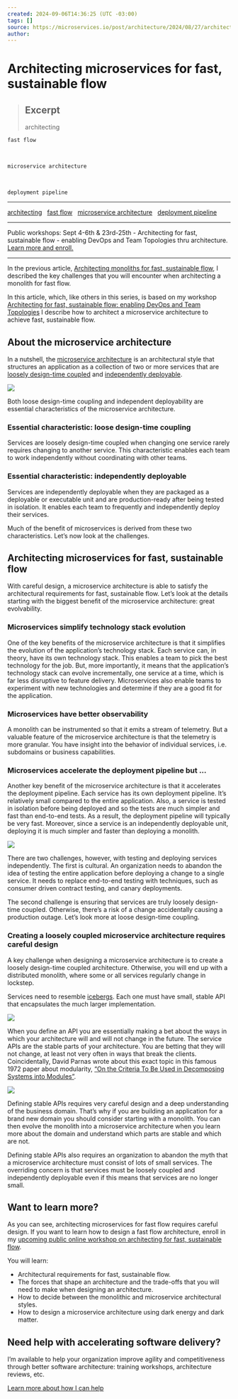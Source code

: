 ```yaml
---
created: 2024-09-06T14:36:25 (UTC -03:00)
tags: []
source: https://microservices.io/post/architecture/2024/08/27/architecting-microservices-for-fast-flow.html?ref=dailydev
author: 
---
```


# Architecting microservices for fast, sustainable flow

> ## Excerpt
> architecting
 




    
    fast flow
 




    
    microservice architecture
 




    
    deployment pipeline

---
[architecting](https://microservices.io/tags/architecting)   [fast flow](https://microservices.io/tags/fast%20flow)   [microservice architecture](https://microservices.io/tags/microservice%20architecture)   [deployment pipeline](https://microservices.io/tags/deployment%20pipeline)  

___

Public workshops: Sept 4-6th & 23rd-25th - Architecting for fast, sustainable flow - enabling DevOps and Team Topologies thru architecture. [Learn more and enroll.](https://chrisrichardson.net/training-architecting-for-fast-flow.html)

___

In the previous article, [Architecting monoliths for fast, sustainable flow](https://microservices.io/post/architecture/2024/08/21/architecting-monoliths-for-fast-flow.html), I described the key challenges that you will encounter when architecting a monolith for fast flow.

In this article, which, like others in this series, is based on my workshop [Architecting for fast, sustainable flow: enabling DevOps and Team Topologies](https://chrisrichardson.net/training-architecting-for-fast-flow.html) I describe how to architect a microservice architecture to achieve fast, sustainable flow.

## About the microservice architecture

In a nutshell, the [microservice architecture](https://microservices.io/patterns/microservices.html) is an architectural style that structures an application as a collection of two or more services that are [loosely design-time coupled](https://microservices.io/post/architecture/2023/03/28/microservice-architecture-essentials-loose-coupling.html) and [independently deployable](https://microservices.io/post/architecture/2022/05/04/microservice-architecture-essentials-deployability.html).

![](https://microservices.io/i/posts/microservices-teams-subdomains.png)

Both loose design-time coupling and independent deployability are essential characteristics of the microservice architecture.

### Essential characteristic: loose design-time coupling

Services are loosely design-time coupled when changing one service rarely requires changing to another service. This characteristic enables each team to work independently without coordinating with other teams.

### Essential characteristic: independently deployable

Services are independently deployable when they are packaged as a deployable or executable unit and are production-ready after being tested in isolation. It enables each team to frequently and independently deploy their services.

Much of the benefit of microservices is derived from these two characteristics. Let’s now look at the challenges.

## Architecting microservices for fast, sustainable flow

With careful design, a microservice architecture is able to satisfy the architectural requirements for fast, sustainable flow. Let’s look at the details starting with the biggest benefit of the microservice architecture: great evolvability.

### Microservices simplify technology stack evolution

One of the key benefits of the microservice architecture is that it simplifies the evolution of the application’s technology stack. Each service can, in theory, have its own technology stack. This enables a team to pick the best technology for the job. But, more importantly, it means that the application’s technology stack can evolve incrementally, one service at a time, which is far less disruptive to feature delivery. Microservices also enable teams to experiment with new technologies and determine if they are a good fit for the application.

### Microservices have better observability

A monolith can be instrumented so that it emits a stream of telemetry. But a valuable feature of the microservice architecture is that the telemetry is more granular. You have insight into the behavior of individual services, i.e. subdomains or business capabilities.

### Microservices accelerate the deployment pipeline but …

Another key benefit of the microservice architecture is that it accelerates the deployment pipeline. Each service has its own deployment pipeline. It’s relatively small compared to the entire application. Also, a service is tested in isolation before being deployed and so the tests are much simpler and fast than end-to-end tests. As a result, the deployment pipeline will typically be very fast. Moreover, since a service is an independently deployable unit, deploying it is much simpler and faster than deploying a monolith.

![](https://microservices.io/i/posts/testable-in-isolation.png)

There are two challenges, however, with testing and deploying services independently. The first is cultural. An organization needs to abandon the idea of testing the entire application before deploying a change to a single service. It needs to replace end-to-end testing with techniques, such as consumer driven contract testing, and canary deployments.

The second challenge is ensuring that services are truly loosely design-time coupled. Otherwise, there’s a risk of a change accidentally causing a production outage. Let’s look more at loose design-time coupling.

### Creating a loosely coupled microservice architecture requires careful design

A key challenge when designing a microservice architecture is to create a loosely design-time coupled architecture. Otherwise, you will end up with a distributed monolith, where some or all services regularly change in lockstep.

Services need to resemble [icebergs](https://microservices.io/post/architecture/2023/03/01/geometry-of-microservices.html). Each one must have small, stable API that encapsulates the much larger implementation.

![](https://microservices.io/i/posts/geometry/iceberg.png)

When you define an API you are essentially making a bet about the ways in which your architecture will and will not change in the future. The service APIs are the stable parts of your architecture. You are betting that they will not change, at least not very often in ways that break the clients. Coincidentally, David Parnas wrote about this exact topic in this famous 1972 paper about modularity, [“On the Criteria To Be Used in Decomposing Systems into Modules”](https://dl.acm.org/doi/10.1145/361598.361623).

![](https://microservices.io/i/dark-energy-dark-matter-forces/dark-matter/minimize-design-time-coupling.png)

Defining stable APIs requires very careful design and a deep understanding of the business domain. That’s why if you are building an application for a brand new domain you should consider starting with a monolith. You can then evolve the monolith into a microservice architecture when you learn more about the domain and understand which parts are stable and which are not.

Defining stable APIs also requires an organization to abandon the myth that a microservice architecture must consist of lots of small services. The overriding concern is that services must be loosely coupled and independently deployable even if this means that services are no longer small.

## Want to learn more?

As you can see, architecting microservices for fast flow requires careful design. If you want to learn how to design a fast flow architecture, enroll in my [upcoming public online workshop on architecting for fast, sustainable flow](https://chrisrichardson.net/training-architecting-for-fast-flow.html).

You will learn:

-   Architectural requirements for fast, sustainable flow.
-   The forces that shape an architecture and the trade-offs that you will need to make when designing an architecture.
-   How to decide between the monolithic and microservice architectural styles.
-   How to design a microservice architecture using dark energy and dark matter.

## Need help with accelerating software delivery?

I’m available to help your organization improve agility and competitiveness through better software architecture: training workshops, architecture reviews, etc.

[Learn more about how I can help](https://chrisrichardson.net/)
